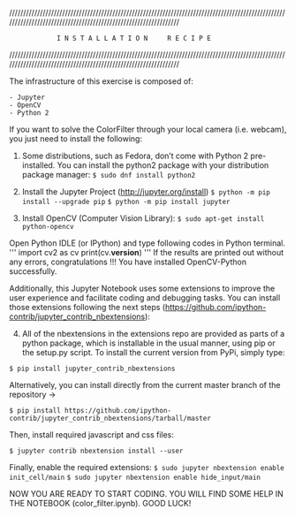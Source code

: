 
////////////////////////////////////////////////////////////////////////////////////////////////////////////////////////////////////////////////////////////////

                I N S T A L L A T I O N     R E C I P E
                
////////////////////////////////////////////////////////////////////////////////////////////////////////////////////////////////////////////////////////////////

The infrastructure of this exercise is composed of:

    - Jupyter
    - OpenCV
    - Python 2

If you want to solve the ColorFilter through your local camera (i.e. webcam),
you just need to install the following:

1. Some distributions, such as Fedora, don’t come with Python 2 pre-installed. 
You can install the python2 package with your distribution package manager:
`$ sudo dnf install python2`

2. Install the Jupyter Project (http://jupyter.org/install)
`$ python -m pip install --upgrade pip`
`$ python -m pip install jupyter`

3. Install OpenCV (Computer Vision Library):
`$ sudo apt-get install python-opencv`

Open Python IDLE (or IPython) and type following codes in Python terminal.
'''
        import cv2 as cv
        print(cv.__version__)
'''
If the results are printed out without any errors, congratulations !!! 
You have installed OpenCV-Python successfully.

Additionally, this Jupyter Notebook uses some extensions to improve the user 
experience and facilitate coding and debugging tasks. You can install those extensions
following the next steps (https://github.com/ipython-contrib/jupyter_contrib_nbextensions):

4. All of the nbextensions in the extensions repo are provided as parts of a python package, 
which is installable in the usual manner, using pip or the setup.py script. 
To install the current version from PyPi, simply type:

`$ pip install jupyter_contrib_nbextensions`

Alternatively, you can install directly from the current master branch of the repository ->

`$ pip install https://github.com/ipython-contrib/jupyter_contrib_nbextensions/tarball/master`

Then, install required javascript and css files:

`$ jupyter contrib nbextension install --user`

Finally, enable the required extensions:
`$ sudo jupyter nbextension enable init_cell/main`
`$ sudo jupyter nbextension enable hide_input/main`

NOW YOU ARE READY TO START CODING. YOU WILL FIND SOME HELP IN THE NOTEBOOK
(color_filter.ipynb). GOOD LUCK!




